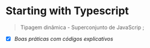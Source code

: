 # Starting with Typescript
> Tipagem dinâmica - Superconjunto de JavaScrip ;

- [x] _Boas práticas com códigos explicativos_
